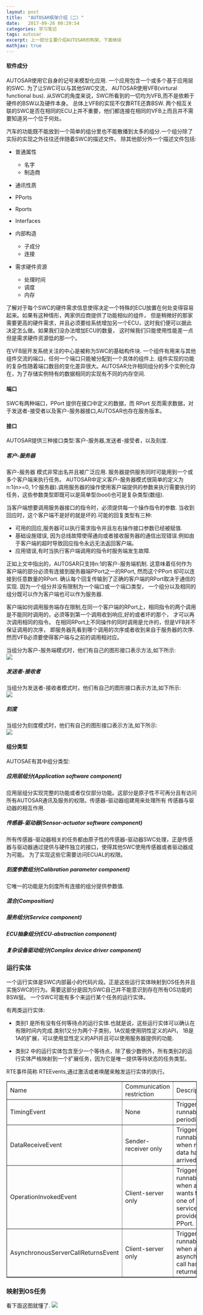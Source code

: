 ```yaml
---
layout: post
title:  "AUTOSAR框架介绍（二）" 
date:   2017-09-26 00:29:54
categories: 学习笔记
tags: autosar 
excerpt: 上一部分主要介绍AUTOSAR的构架，下面继续
mathjax: true
---
```


#### 软件成分

AUTOSAR使用它自身的记号来模型化应用. 一个应用包含一个或多个基于应用层的SWC. 为了让SWC可以与其他SWC交流，
AUTOSAR使用VFB(virtural functional bus). 从SWC的角度来说，SWC所看到的一切均为VFB,而不是依赖于硬件的BSW以及硬件本身。
总体上VFB的实现不仅靠RTE还靠BSW. 两个相互关联的SWC是否在相同的ECU上并不重要，他们都连接在相同的VFB上而且并不需要知道另一个位于何处。

汽车的功能既不能放到一个简单的组分里也不能散播到太多的组分.一个组分除了实际的实现之外往往还伴随着SWC的描述文件。
除其他部分外一个描述文件包括:

* 普通属性
  * 名字
  * 制造商

* 通讯性质
 * PPorts
 * Rports
 * Interfaces

* 内部构造
  * 子成分
  * 连接

* 需求硬件资源
  * 处理时间
  * 调度
  * 内存

了解对于每个SWC的硬件需求信息使得决定一个特殊的ECU放置在何处变得容易起来。如果有这种情形，两家供应商提供了功能相似的组件，
但是稍微好的那家需要更高的硬件需求，并且必须要给系统增加另一个ECU，这时我们便可以据此决定怎么做。如果我们没办法增加ECU的数量，
这时候我们只能使用性能差一点但是需求硬件资源低的那一个。

在VFB层开发系统关注的中心是被称为SWC的基础构件块. 一个组件有用来与其他组件交流的端口，任何一个端口只能被分配到一个具体的组件上.
组件实现的功能的复杂性随着端口数目的变化差异很大。AUTOSAR允许相同组分的多个实例化存在，为了存储实例特有的数据相同的实现有不同的内存空间.
#### 端口

SWC有两种端口，PPort 提供在接口中定义的数据，而 RPort 反而需求数据，对于发送者-接受者以及客户-服务器接口,AUTOSAR也存在服务版本。

#### 接口

AUTOSAR提供三种接口类型:客户-服务器,发送者-接受者，以及刻度.

##### 客户-服务器
 客户-服务器 模式非常出名并且被广泛应用. 服务器提供服务同时可能用到一个或多个客户端来执行任务。 AUTOSAR中定义客户-服务器模式很简单的定义为
n:1(n>=0, 1个服务器).调用服务器的操作使用客户端提供的参数来执行需要执行的任务，这些参数类型即既可以是简单型(bool)也可是复杂类型(数组).

当客户端想要调用服务器接口的指令时，必须提供每一个操作指令的参数. 当收到回应时，这个客户端不是好的就是坏的.可能的回复类型有三种:

* 可用的回应,服务器可以执行需求指令并且左右操作接口参数已经被赋值.
* 基础设施错误, 因为总线故障使得通向或者接收服务器的通信出现错误.例如由于客户端的超时导致回应指令永远无法返回客户端。
* 应用错误,有时当执行客户端调用的指令时服务端发生故障.

正如上文中指出的，AUTOSAR只支持n:1的客户-服务端机制. 这意味着任何作为客户端的部分必须有连接到服务器端PPort之一的RPort, 然而这个PPort 
却可以连接到任意数量的RPort. 确认每个回复传输到了正确的客户端的RPort取决于通信的实现. 因为一个组分并没有限制为一个端口或一个端口类型，
一个组分以及相同的组分既可以作为客户端也可以作为服务器.

客户端如何调用服务端存在限制,在同一个客户端的RPort上，相同指令的两个调用是不能同时调用的，必须等到第一个调用收到响应,好的或者坏的那个，
才可以再次调用相同的指令。 在相同RPort上不同操作的同时调用是允许的，但是VFB并不保证调用的次序，
即服务器先看到哪个调用的次序或者收到来自于服务器的次序. 然而VFB必须要使得客户端与之前的调用相对应。

当组分为客户-服务端模式时，他们有自己的图形接口表示方法,如下所示:  
![]({{site.url}}assets/autosar/graphical-c-s.png)

##### 发送者-接收者

当组分为发送者-接收者模式时，他们有自己的图形接口表示方法,如下所示:  
![]({{site.url}}assets/autosar/graphical-s-r.png)

##### 刻度

当组分为刻度模式时，他们有自己的图形接口表示方法,如下所示:  
![]({{site.url}}assets/autosar/graphical-c.png)

#### 组分类型
AUTOSAE有其中组分类型:

##### 应用层组分(Application software component)
应用层组分实现完整的功能或者仅仅部分功能。这部分是原子性不可再分且有访问所有AUTOSAR通讯及服务的权限。传感器-驱动器组建用来处理所有
传感器与驱动器的相互作用.
##### 传感器-驱动器(Sensor-actuator software component)
所有传感器-驱动器相关的任务都由原子性的传感器-驱动器SWC处理，正是传感器与驱动器通过提供与硬件独立的接口，使得其他SWC使用传感器或者驱动器成为可能。
为了实现这些它需要访问ECUAL的权限。
##### 刻度参数组分(Calibration parameter component)
它唯一的功能是为刻度所有连接的组分提供参数值.
##### 混合(Composition)
##### 服务组分(Service component)
##### ECU抽象组分(ECU-abstraction component)
##### 复杂设备驱动组分(Complex device driver component)

### 运行实体
一个运行实体是SWC内部最小的代码片段。正是这些运行实体映射到OS任务并且实施SWC的行为。需要这部分是因为SWC自己并不能意识到存在所有OS功能的BSW层。
一个SWC可能有多个来运行某个任务的运行实体。

有两类运行实体:

* 类别1 是所有没有任何等待点的运行实体.也就是说，这些运行实体可以确认在有限时间内完成.类别1又分为两个子类别，1A仅能使用阴性定义的API，
1B是1A的扩展，可以使用显性定义的API并且可以使用服务器提供的功能.

* 类别2 中的运行实体包含至少一个等待点，除了极少数例外，所有类别2的运行实体严格映射到一个扩展任务，因为它是唯一提供等待状态的任务类型。

RTE事件简称 RTEEvents,通过激活或者唤醒来触发运行实体的执行。

<table border="1">
<tr>
<td> Name     </td>
<td>Communication restriction </td>
<td> Description </td>
</tr>
<tr>
<td> TimingEvent  </td>
<td> None </td>
<td> Triggers a runnable periodically. </td>
</tr>
<tr>
<td> DataReceiveEvent  </td>
<td> Sender-receiver only  </td>
<td> Triggers a runnable when new data has arrived.</td>
</tr>
<tr>
<td>OperationInvokedEvent </td> 
<td>Client-server only</td>
<td> Triggers a runnable when a client wants to use one of its services provided on a PPort. </td>
</tr>
<tr>
<td>AsynchronousServerCallReturnsEvent </td>
<td>Client-server only  </td>
<td>Triggers a runnable when an asynchronous call has returned.</td>
</tr>
</table>

### 映射到OS任务
看下面这图就懂了.
![]({{site.url}}assets/autosar/mapping.png)

